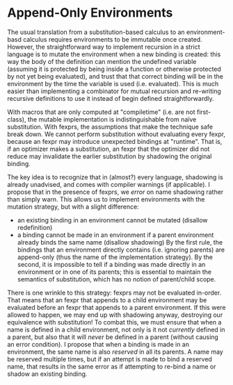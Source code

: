 # Append-Only Environments

The usual translation from a substitution-based calculus to an environment-basd calculus requires environments to be immutable once created.
However, the straightforward way to implement recursion in a strict language is to mutate the environment when a new binding is created: this way the body of the definition can mention the undefined variable (assuming it is protected by being inside a function or otherwise protected by not yet being evaluated), and trust that that correct binding will be in the environment by the time the variable is used (i.e. evaluated).
This is much easier than implementing a combinator for mutual recursion and re-writing recursive definitions to use it instead of begin defined straightforwardly.

With macros that are only computed at "compiletime" (i.e. are not first-class), the mutable implementation is indistinguishable from naïve substitution.
With fexprs, the assumptions that make the technique safe break down.
We cannot perform substitution without evaluating every fexpr, because an fexpr may introduce unexpected bindings at "runtime".
That is, if an optimizer makes a substitution, an fexpr that the optimizer did not reduce may invalidate the earlier substitution by shadowing the original binding.

The key idea is to recognize that in (almost?) every language, shadowing is already unadvised, and comes with compiler warnings (if applicable).
I propose that in the presence of fexprs, we _error_ on name shadowing rather than simply warn.
This allows us to implement environments with the mutation strategy, but with a slight difference:
  * an existing binding in an environment cannot be mutated (disallow redefinition)
  * a binding cannot be made in an environment if a parent environment already binds the same name (disallow shadowing)
By the first rule, the bindings that an environment directly contains (i.e. ignoring parents) are append-only (thus the name of the implementation strategy).
By the second, it is impossible to tell if a binding was made directly in an environment or in one of its parents; this is essential to maintain the semantics of substitution, which has no notion of parent/child scope.


There is one wrinkle to this strategy: fexprs may not be evaluated in-order.
That means that an fexpr that appends to a child environment may be evaluated before an fexpr that appends to a parent environment.
If this were allowed to happen, we may end up with shadowing anyway, destroying our equivalence with substitution!
To combat this, we must ensure that when a name is defined in a child environment, not only is it not _currently_ defined in a parent, but also that it will _never_ be defined in a parent (without causing an error condition).
I propose that when a binding is made in an environment, the same name is also _reserved_ in all its parents.
A name may be reserved multiple times, but if an attempt is made to bind a reserved name, that results in the same error as if attempting to re-bind a name or shadow an existing binding.

